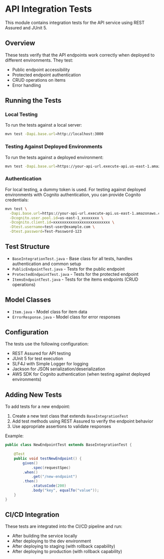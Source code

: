 # API Integration Tests

This module contains integration tests for the API service using REST Assured and JUnit 5.

## Overview

These tests verify that the API endpoints work correctly when deployed to different environments. They test:

- Public endpoint accessibility
- Protected endpoint authentication
- CRUD operations on items
- Error handling

## Running the Tests

### Local Testing

To run the tests against a local server:

```bash
mvn test -Dapi.base.url=http://localhost:3000
```

### Testing Against Deployed Environments

To run the tests against a deployed environment:

```bash
mvn test -Dapi.base.url=https://your-api-url.execute-api.us-east-1.amazonaws.com/dev
```

### Authentication

For local testing, a dummy token is used. For testing against deployed environments with Cognito authentication, you can provide Cognito credentials:

```bash
mvn test \
  -Dapi.base.url=https://your-api-url.execute-api.us-east-1.amazonaws.com/dev \
  -Dcognito.user.pool.id=us-east-1_xxxxxxxx \
  -Dcognito.client.id=xxxxxxxxxxxxxxxxxxxxxxxxxx \
  -Dtest.username=test-user@example.com \
  -Dtest.password=Test-Password-123
```

## Test Structure

- `BaseIntegrationTest.java` - Base class for all tests, handles authentication and common setup
- `PublicEndpointTest.java` - Tests for the public endpoint
- `ProtectedEndpointTest.java` - Tests for the protected endpoint
- `ItemsEndpointTest.java` - Tests for the items endpoints (CRUD operations)

## Model Classes

- `Item.java` - Model class for item data
- `ErrorResponse.java` - Model class for error responses

## Configuration

The tests use the following configuration:

- REST Assured for API testing
- JUnit 5 for test execution
- SLF4J with Simple Logger for logging
- Jackson for JSON serialization/deserialization
- AWS SDK for Cognito authentication (when testing against deployed environments)

## Adding New Tests

To add tests for a new endpoint:

1. Create a new test class that extends `BaseIntegrationTest`
2. Add test methods using REST Assured to verify the endpoint behavior
3. Use appropriate assertions to validate responses

Example:

```java
public class NewEndpointTest extends BaseIntegrationTest {
    
    @Test
    public void testNewEndpoint() {
        given()
            .spec(requestSpec)
        .when()
            .get("/new-endpoint")
        .then()
            .statusCode(200)
            .body("key", equalTo("value"));
    }
}
```

## CI/CD Integration

These tests are integrated into the CI/CD pipeline and run:
- After building the service locally
- After deploying to the dev environment
- After deploying to staging (with rollback capability)
- After deploying to production (with rollback capability)
